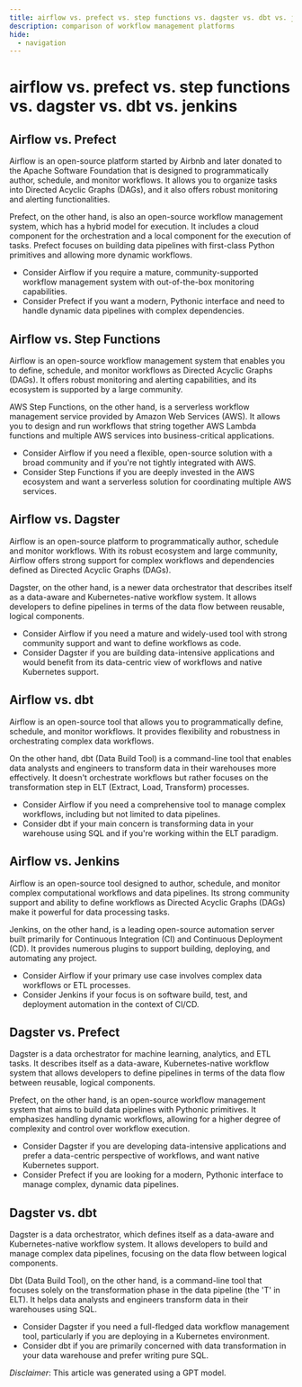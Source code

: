 ```yaml
---
title: airflow vs. prefect vs. step functions vs. dagster vs. dbt vs. jenkins
description: comparison of workflow management platforms
hide:
  - navigation
---
```


# airflow vs. prefect vs. step functions vs. dagster vs. dbt vs. jenkins

## Airflow vs. Prefect

Airflow is an open-source platform started by Airbnb and later donated to the Apache Software Foundation that is designed to programmatically author, schedule, and monitor workflows. It allows you to organize tasks into Directed Acyclic Graphs (DAGs), and it also offers robust monitoring and alerting functionalities.

Prefect, on the other hand, is also an open-source workflow management system, which has a hybrid model for execution. It includes a cloud component for the orchestration and a local component for the execution of tasks. Prefect focuses on building data pipelines with first-class Python primitives and allowing more dynamic workflows.

* Consider Airflow if you require a mature, community-supported workflow management system with out-of-the-box monitoring capabilities.
* Consider Prefect if you want a modern, Pythonic interface and need to handle dynamic data pipelines with complex dependencies.


## Airflow vs. Step Functions

Airflow is an open-source workflow management system that enables you to define, schedule, and monitor workflows as Directed Acyclic Graphs (DAGs). It offers robust monitoring and alerting capabilities, and its ecosystem is supported by a large community.

AWS Step Functions, on the other hand, is a serverless workflow management service provided by Amazon Web Services (AWS). It allows you to design and run workflows that string together AWS Lambda functions and multiple AWS services into business-critical applications.

* Consider Airflow if you need a flexible, open-source solution with a broad community and if you're not tightly integrated with AWS.
* Consider Step Functions if you are deeply invested in the AWS ecosystem and want a serverless solution for coordinating multiple AWS services.


## Airflow vs. Dagster

Airflow is an open-source platform to programmatically author, schedule and monitor workflows. With its robust ecosystem and large community, Airflow offers strong support for complex workflows and dependencies defined as Directed Acyclic Graphs (DAGs).

Dagster, on the other hand, is a newer data orchestrator that describes itself as a data-aware and Kubernetes-native workflow system. It allows developers to define pipelines in terms of the data flow between reusable, logical components.

* Consider Airflow if you need a mature and widely-used tool with strong community support and want to define workflows as code.
* Consider Dagster if you are building data-intensive applications and would benefit from its data-centric view of workflows and native Kubernetes support.

## Airflow vs. dbt

Airflow is an open-source tool that allows you to programmatically define, schedule, and monitor workflows. It provides flexibility and robustness in orchestrating complex data workflows.

On the other hand, dbt (Data Build Tool) is a command-line tool that enables data analysts and engineers to transform data in their warehouses more effectively. It doesn't orchestrate workflows but rather focuses on the transformation step in ELT (Extract, Load, Transform) processes.

* Consider Airflow if you need a comprehensive tool to manage complex workflows, including but not limited to data pipelines.
* Consider dbt if your main concern is transforming data in your warehouse using SQL and if you're working within the ELT paradigm.

## Airflow vs. Jenkins

Airflow is an open-source tool designed to author, schedule, and monitor complex computational workflows and data pipelines. Its strong community support and ability to define workflows as Directed Acyclic Graphs (DAGs) make it powerful for data processing tasks.

Jenkins, on the other hand, is a leading open-source automation server built primarily for Continuous Integration (CI) and Continuous Deployment (CD). It provides numerous plugins to support building, deploying, and automating any project.

* Consider Airflow if your primary use case involves complex data workflows or ETL processes.
* Consider Jenkins if your focus is on software build, test, and deployment automation in the context of CI/CD.

## Dagster vs. Prefect

Dagster is a data orchestrator for machine learning, analytics, and ETL tasks. It describes itself as a data-aware, Kubernetes-native workflow system that allows developers to define pipelines in terms of the data flow between reusable, logical components.

Prefect, on the other hand, is an open-source workflow management system that aims to build data pipelines with Pythonic primitives. It emphasizes handling dynamic workflows, allowing for a higher degree of complexity and control over workflow execution.

* Consider Dagster if you are developing data-intensive applications and prefer a data-centric perspective of workflows, and want native Kubernetes support.
* Consider Prefect if you are looking for a modern, Pythonic interface to manage complex, dynamic data pipelines.

## Dagster vs. dbt

Dagster is a data orchestrator, which defines itself as a data-aware and Kubernetes-native workflow system. It allows developers to build and manage complex data pipelines, focusing on the data flow between logical components.

Dbt (Data Build Tool), on the other hand, is a command-line tool that focuses solely on the transformation phase in the data pipeline (the 'T' in ELT). It helps data analysts and engineers transform data in their warehouses using SQL.

* Consider Dagster if you need a full-fledged data workflow management tool, particularly if you are deploying in a Kubernetes environment.
* Consider dbt if you are primarily concerned with data transformation in your data warehouse and prefer writing pure SQL.






*Disclaimer*: This article was generated using a GPT model.
